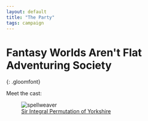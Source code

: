 ```yaml
---
layout: default
title: "The Party"
tags: campaign
---
```


# Fantasy Worlds Aren't Flat Adventuring Society
{: .gloomfont}


Meet the cast:

<figure class="class_icon">
  <img src="{{ site.baseurl }}/assets/img/class_icons/spellweaver_icon.png" alt="spellweaver">
  <figcaption><a href="{{ site.baseurl }}/party/sir_integral_permutation">Sir Integral Permutation of Yorkshire</a></figcaption>
</figure>
